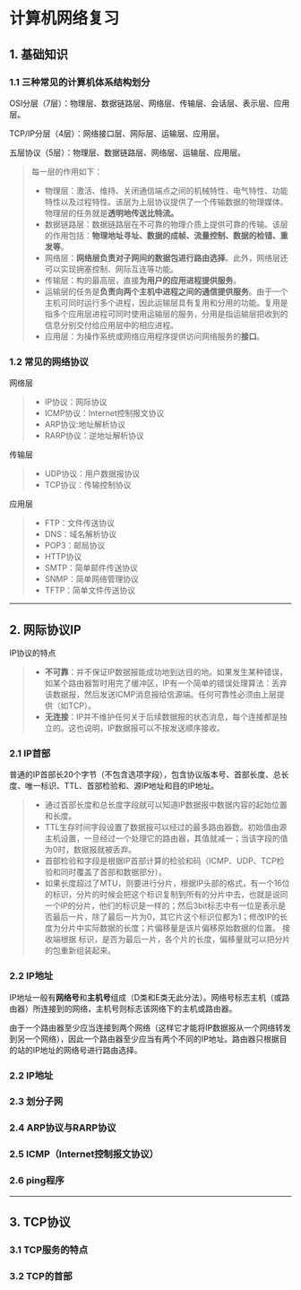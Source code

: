 # 计算机网络复习
## 1. 基础知识
### 1.1 三种常见的计算机体系结构划分
OSI分层（7层）：物理层、数据链路层、网络层、传输层、会话层、表示层、应用层。

TCP/IP分层（4层）：网络接口层、网际层、运输层、应用层。

五层协议（5层）：物理层、数据链路层、网络层、运输层、应用层。
> 每一层的作用如下：
> * 物理层：激活、维持、关闭通信端点之间的机械特性、电气特性、功能特性以及过程特性。该层为上层协议提供了一个传输数据的物理媒体。物理层的任务就是**透明地传送比特流。**
> * 数据链路层：数据链路层在不可靠的物理介质上提供可靠的传输。该层的作用包括：**物理地址寻址、数据的成帧、流量控制、数据的检错、重发等**。
> * 网络层：**网络层负责对子网间的数据包进行路由选择**。此外，网络层还可以实现拥塞控制、网际互连等功能。
> * 传输层：构的最高层，直接**为用户的应用进程提供服务**。
> * 运输层的任务是**负责向两个主机中进程之间的通信提供服务**。由于一个主机可同时运行多个进程，因此运输层具有复用和分用的功能。复用是指多个应用层进程可同时使用运输层的服务，分用是指运输层把收到的信息分别交付给应用层中的相应进程。
> * 应用层：为操作系统或网络应用程序提供访问网络服务的**接口**。
### 1.2 常见的网络协议
网络层
> * IP协议：网际协议
> * ICMP协议：Internet控制报文协议
> * ARP协议:地址解析协议
> * RARP协议：逆地址解析协议


传输层
> * UDP协议：用户数据报协议
> * TCP协议：传输控制协议


应用层
> * FTP：文件传送协议
> * DNS：域名解析协议
> * POP3：邮局协议
> * HTTP协议
> * SMTP：简单邮件传送协议
> * SNMP：简单网络管理协议
> * TFTP：简单文件传送协议
---
## 2. 网际协议IP
IP协议的特点
> * **不可靠**：并不保证IP数据报能成功地到达目的地。如果发生某种错误，如某个路由器暂时用完了缓冲区，IP有一个简单的错误处理算法：丢弃该数据报，然后发送ICMP消息报给信源端。任何可靠性必须由上层提供（如TCP）。
> * **无连接**：IP并不维护任何关于后续数据报的状态消息，每个连接都是独立的。这也说明，IP数据报可以不按发送顺序接收。

### 2.1 IP首部
普通的IP首部长20个字节（不包含选项字段），包含协议版本号、首部长度、总长度、唯一标识、TTL、首部检验和、源IP地址和目的IP地址。
> * 通过首部长度和总长度字段就可以知道IP数据报中数据内容的起始位置和长度。
> * TTL生存时间字段设置了数据报可以经过的最多路由器数。初始值由源主机设置，一旦经过一个处理它的路由器，其值就减一；当该字段的值为0时，数据报就被丢弃。
> * 首部检验和字段是根据IP首部计算的检验和码（ICMP、UDP、TCP检验和同时覆盖了首部和数据部分）。
> * 如果长度超过了MTU，则要进行分片，根据IP头部的格式，有一个16位的标识，分片的时候会把这个标识复制到所有的分片中去，也就是说同一个IP的分片，他们的标识是一样的；然后3bit标志中有一位是表示是否最后一片，除了最后一片为0，其它片这个标识位都为1；修改IP的长度为分片中实际数据的长度；片偏移量是该片偏移原始数据的位置。 接收端根据 标识，是否为最后一片，各个片的长度，偏移量就可以把分片的包重新组装起来。

### 2.2 IP地址
IP地址一般有**网络号**和**主机号**组成（D类和E类无此分法）。网络号标志主机（或路由器）所连接到的网络，主机号则标志该网络下的主机或路由器。

由于一个路由器至少应当连接到两个网络（这样它才能将IP数据报从一个网络转发到另一个网络），因此一个路由器至少应当有两个不同的IP地址。路由器只根据目的站的IP地址的网络号进行路由选择。

### 2.2 IP地址
### 2.3 划分子网
### 2.4 ARP协议与RARP协议
### 2.5 ICMP（Internet控制报文协议）
### 2.6 ping程序
---
## 3. TCP协议
### 3.1 TCP服务的特点
### 3.2 TCP的首部
